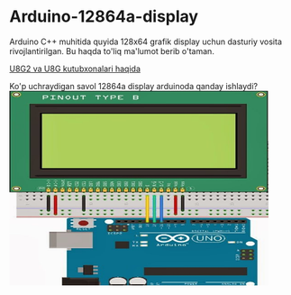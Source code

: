 # Arduino-12864a-display
Arduino C++ muhitida quyida 128x64 grafik display uchun dasturiy vosita rivojlantirilgan. Bu haqda to'liq ma'lumot berib o'taman.
<p><a href=https://www.avrfreaks.net/projects/u8glib-and-u8g2>U8G2 va U8G kutubxonalari haqida</a><p>

Ko'p uchraydigan savol 12864a display arduinoda qanday ishlaydi?
<img src="st7920.jpeg" alt="Flowers in Chania" width="460" height="345">
